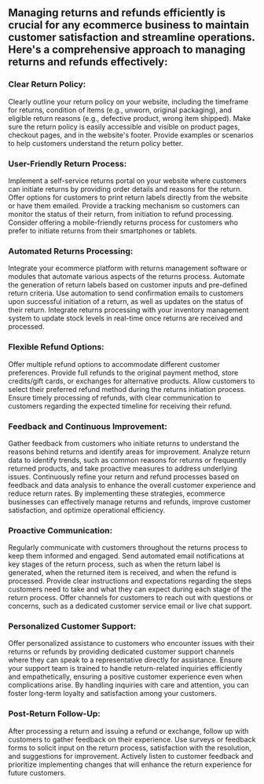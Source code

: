 ## Managing returns and refunds efficiently is crucial for any ecommerce business to maintain customer satisfaction and streamline operations. Here's a comprehensive approach to managing returns and refunds effectively:
### Clear Return Policy:

Clearly outline your return policy on your website, including the timeframe for returns, condition of items (e.g., unworn, original packaging), and eligible return reasons (e.g., defective product, wrong item shipped).
Make sure the return policy is easily accessible and visible on product pages, checkout pages, and in the website's footer.
Provide examples or scenarios to help customers understand the return policy better.

### User-Friendly Return Process:

Implement a self-service returns portal on your website where customers can initiate returns by providing order details and reasons for the return.
Offer options for customers to print return labels directly from the website or have them emailed.
Provide a tracking mechanism so customers can monitor the status of their return, from initiation to refund processing.
Consider offering a mobile-friendly returns process for customers who prefer to initiate returns from their smartphones or tablets.

### Automated Returns Processing:

Integrate your ecommerce platform with returns management software or modules that automate various aspects of the returns process.
Automate the generation of return labels based on customer inputs and pre-defined return criteria.
Use automation to send confirmation emails to customers upon successful initiation of a return, as well as updates on the status of their return.
Integrate returns processing with your inventory management system to update stock levels in real-time once returns are received and processed.

### Flexible Refund Options:

Offer multiple refund options to accommodate different customer preferences.
Provide full refunds to the original payment method, store credits/gift cards, or exchanges for alternative products.
Allow customers to select their preferred refund method during the returns initiation process.
Ensure timely processing of refunds, with clear communication to customers regarding the expected timeline for receiving their refund.

### Feedback and Continuous Improvement:

Gather feedback from customers who initiate returns to understand the reasons behind returns and identify areas for improvement.
Analyze return data to identify trends, such as common reasons for returns or frequently returned products, and take proactive measures to address underlying issues.
Continuously refine your return and refund processes based on feedback and data analysis to enhance the overall customer experience and reduce return rates.
By implementing these strategies, ecommerce businesses can effectively manage returns and refunds, improve customer satisfaction, and optimize operational efficiency.

### Proactive Communication:  
Regularly communicate with customers throughout the returns process to keep them informed and engaged.
Send automated email notifications at key stages of the return process, such as when the return label is generated, when the returned item is received, and when the refund is processed.
Provide clear instructions and expectations regarding the steps customers need to take and what they can expect during each stage of the return process.
Offer channels for customers to reach out with questions or concerns, such as a dedicated customer service email or live chat support.

### Personalized Customer Support:

Offer personalized assistance to customers who encounter issues with their returns or refunds by providing dedicated customer support channels where they can speak to a representative directly for assistance. Ensure your support team is trained to handle return-related inquiries efficiently and empathetically, ensuring a positive customer experience even when complications arise. By handling inquiries with care and attention, you can foster long-term loyalty and satisfaction among your customers.

### Post-Return Follow-Up:

After processing a return and issuing a refund or exchange, follow up with customers to gather feedback on their experience. Use surveys or feedback forms to solicit input on the return process, satisfaction with the resolution, and suggestions for improvement. Actively listen to customer feedback and prioritize implementing changes that will enhance the return experience for future customers.
